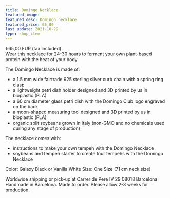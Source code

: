 ```yaml
---
title: Domingo Necklace
featured_image:
featured_desc: Domingo necklace
featured_price: 65,00
last_update: 2021-10-29
type: shop_item
---
```


<div class="item_shop">
  <div class="item__price">€65,00 EUR <span>(tax included)</span></div>
  <div class="item__desc">
  Wear this necklace for 24-30 hours to ferment your own plant-based protein with the heat of your body.

The Domingo Necklace is made of:  

- a 1.5 mm wide fairtrade 925 sterling silver curb chain with a spring ring clasp
- a lightweight petri dish holder designed and 3D printed by us in bioplastic (PLA)
- a 60 cm diameter glass petri dish with the Domingo Club logo engraved on the back
- a moon-shaped measuring tool designed and 3D printed by us in bioplastic (PLA)
- organic split soybeans grown in Italy (non-GMO and no chemicals used during any stage of production)

The necklace comes with:

- instructions to make your own tempeh with the Domingo Necklace
- soybeans and tempeh starter to create four tempehs with the Domingo Necklace

Color: Galaxy Black or Vanilla White
Size: One Size (71 cm neck size)
  </div>
  <div id='product-component-1635064471258'></div>
  <div class="item__info">
    Worldwide shipping or pick-up at Carrer de Pere IV 29 08018 Barcelona.<br>Handmade in Barcelona. Made to order. Please allow 2-3 weeks for production.
  </div>
</div>
